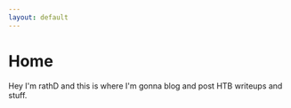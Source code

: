 ```yaml
---
layout: default
---
```

# Home

Hey I'm rathD and this is where I'm gonna blog and post HTB writeups and stuff.
